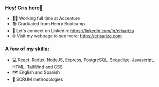 ### Hey! Cris here👋

- 👨‍💻 Working full time at Accenture
- 📚 Graduated from Henry Bootcamp
- 👔 Let's connect on Linkedin: https://linkedin.com/in/crisariza
- 🌐 Visit my webpage to see more: https://crisariza.com

### A few of my skills:

- 💻 React, Redux, NodeJS, Express, PostgreSQL, Sequelize, Javascript, HTML, TailWind and CSS
- 🗺️ English and Spanish
- 💬 SCRUM methodologies

